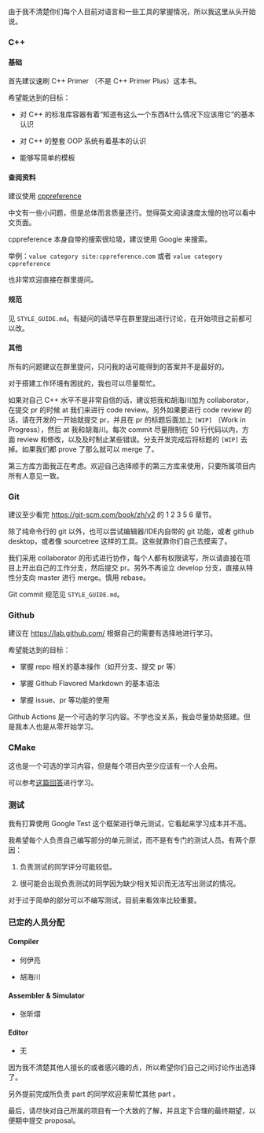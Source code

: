 由于我不清楚你们每个人目前对语言和一些工具的掌握情况，所以我这里从头开始说。

### C++

#### 基础

首先建议速刷 C++ Primer （不是 C++ Primer Plus）这本书。

希望能达到的目标：

- 对 C++ 的标准库容器有着“知道有这么一个东西&什么情况下应该用它”的基本认识

- 对 C++ 的整套 OOP 系统有着基本的认识

- 能够写简单的模板

#### 查阅资料

建议使用 [cppreference](https://en.cppreference.com/w/Main_Page)

中文有一些小问题，但是总体而言质量还行。觉得英文阅读速度太慢的也可以看中文页面。

cppreference 本身自带的搜索很垃圾，建议使用 Google 来搜索。

举例：`value category site:cppreference.com` 或者 `value category cppreference`

也非常欢迎直接在群里提问。

#### 规范

见 `STYLE_GUIDE.md`。有疑问的请尽早在群里提出进行讨论，在开始项目之前都可以改。

#### 其他

所有的问题建议在群里提问，只问我的话可能得到的答案并不是最好的。

对于搭建工作环境有困扰的，我也可以尽量帮忙。

如果对自己 C++ 水平不是非常自信的话，建议把我和胡海川加为 collaborator，在提交 pr 的时候 at 我们来进行 code review。另外如果要进行 code review 的话，请在开发的一开始就提交 pr，并且在 pr 的标题后面加上 `[WIP]` （Work in Progress），然后 at 我和胡海川。每次 commit 尽量限制在 50 行代码以内，方面 review 和修改，以及及时制止某些错误。分支开发完成后将标题的 `[WIP]` 去掉。如果我们都 prove 了那么就可以 merge 了。

第三方库方面我正在考虑。欢迎自己选择顺手的第三方库来使用，只要所属项目内所有人意见一致。

### Git

建议至少看完 https://git-scm.com/book/zh/v2 的 1 2 3 5 6 章节。

除了纯命令行的 git 以外，也可以尝试编辑器/IDE内自带的 git 功能，或者 github desktop，或者像 sourcetree 这样的工具。这些就靠你们自己去摸索了。

我们采用 collaborator 的形式进行协作，每个人都有权限读写，所以请直接在项目上开出自己的工作分支，然后提交 pr。另外不再设立 develop 分支，直接从特性分支向 master 进行 merge。慎用 rebase。

Git commit 规范见 `STYLE_GUIDE.md`。

### Github

建议在 https://lab.github.com/ 根据自己的需要有选择地进行学习。

希望能达到的目标：

- 掌握 repo 相关的基本操作（如开分支、提交 pr 等）

- 掌握 Github Flavored Markdown 的基本语法

- 掌握 issue、pr 等功能的使用

Github Actions 是一个可选的学习内容。不学也没关系，我会尽量协助搭建。但是我本人也是从零开始学习。

### CMake

这也是一个可选的学习内容，但是每个项目内至少应该有一个人会用。

可以参考[这篇回答](https://www.zhihu.com/question/58949190/answer/999701073)进行学习。

### 测试

我有打算使用 Google Test 这个框架进行单元测试，它看起来学习成本并不高。

我希望每个人负责自己编写部分的单元测试，而不是有专门的测试人员。有两个原因：

1. 负责测试的同学评分可能较低。

2. 很可能会出现负责测试的同学因为缺少相关知识而无法写出测试的情况。

对于过于简单的部分可以不编写测试，目前来看效率比较重要。

### 已定的人员分配

#### Compiler

- 何伊亮

- 胡海川

#### Assembler & Simulator

- 张昕熠

#### Editor

- 无

因为我不清楚其他人擅长的或者感兴趣的点，所以希望你们自己之间讨论作出选择了。

另外提前完成所负责 part 的同学欢迎来帮忙其他 part 。

最后，请尽快对自己所属的项目有一个大致的了解，并且定下合理的最终期望，以便期中提交 proposal。
